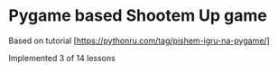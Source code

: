 # Pygame based Shootem Up game

Based on tutorial [https://pythonru.com/tag/pishem-igru-na-pygame/]

Implemented 3 of 14 lessons
